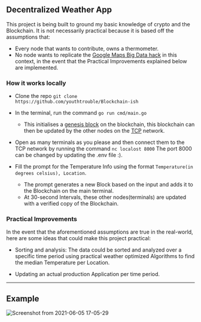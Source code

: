 ## Decentralized Weather App
This project is being built to ground my basic knowledge of crypto and the Blockchain. It is not necessarily practical 
because it is based off the assumptions that:  
- Every node that wants to  contribute, owns a thermometer.
- No node wants to replicate the [Google Maps Big Data hack](https://news.artnet.com/art-world/artist-simon-weckert-google-map-hack-1769187) in this context, in the event that the Practical Improvements
explained below are implemented.
  
### How it works locally

- Clone the repo `git clone https://github.com/youthtrouble/Blockchain-ish`
- In the terminal, run the command `go run cmd/main.go` 
  - This initialises a [genesis block](https://www.investopedia.com/terms/g/genesis-block.asp#:~:text=A%20Genesis%20Block%20is%20the,occur%20on%20a%20blockchain%20network.) on the blockchain, this blockchain can then be updated by the other nodes
on the [TCP](https://en.wikipedia.org/wiki/Transmission_Control_Protocol) network.

- Open as many terminals as you please and then connect them to the TCP network by  running the command
`nc localost 8000` The port 8000 can be changed by updating the .env file :).
  
- Fill the prompt for the Temperature Info using the format `Temperature(in degrees celsius), Location`.
    - The prompt generates a new Block based on the input and adds it to the Blockchain on the main terminal. 
    -  At 30-second Intervals, these other nodes(terminals)
   are updated with a verified copy of the Blockchain.
  

### Practical Improvements

In the event that the aforementioned assumptions are true in the real-world, here are some ideas
 that could make this project practical:

- Sorting and analysis: The data could be sorted and analyzed over a specific time period using practical weather optimized Algorithms
 to find the median Temperature per Location.
  
- Updating an actual production Application per time period.

---

## Example

![Screenshot from 2021-06-05 17-05-29](https://user-images.githubusercontent.com/47859940/120898024-14cafd80-c621-11eb-9526-28cc4e728ff0.png)


